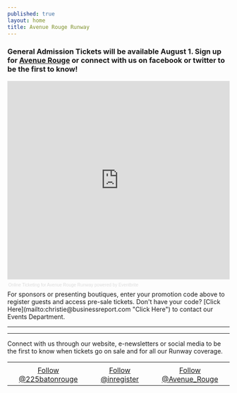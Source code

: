 ```yaml
---
published: true
layout: home
title: Avenue Rouge Runway
---
```


### General Admission Tickets will be available August 1. Sign up for [Avenue Rouge](http://www.225batonrouge.com/section/avenuerouge#signup "Avenue Rouge") or connect with us on facebook or twitter to be the first to know!
<!-- Eventbrite Ticket Sales -->
<div style="width:100%; text-align:left;" ><iframe src="http://www.eventbrite.com/tickets-external?eid=7082920205&ref=etckt&v=2" frameborder="0" height="450" width="100%" vspace="0" hspace="0" marginheight="5" marginwidth="5" scrolling="auto" allowtransparency="true"></iframe><div style="font-family:Helvetica, Arial; font-size:10px; padding:5px 0 5px; margin:2px; width:100%; text-align:left;" ><a style="color:#ddd; text-decoration:none;" target="_blank" href="http://www.eventbrite.com/r/etckt">Online Ticketing</a><span style="color:#ddd;"> for </span><a style="color:#ddd; text-decoration:none;" target="_blank" href="http://avenuerougerunway.eventbrite.com?ref=etckt">Avenue Rouge Runway</a> <span style="color:#ddd;">powered by</span> <a style="color:#ddd; text-decoration:none;" target="_blank" href="http://www.eventbrite.com?ref=etckt">Eventbrite</a></div></div>
For sponsors or presenting boutiques, enter your promotion code above to register guests and access pre-sale tickets. Don't have your code? [Click Here](mailto:christie@businessreport.com "Click Here") to contact our Events Department.
<hr>
<!--how do I make a new page and refernece it? ### Missed our 2012 show? [Click here](http://www.avenuerougerunway.com/2012) for photos, videos, red carpet interviews and to download the program. -->

<hr>

Connect with us through our website, e-newsletters or social media to be the first to know when tickets go on sale and for all our Runway coverage.
<table align="center">
<tr>
<td align="center" valign="top">         
<!--225 Facebook Like Box -->       
<div class="fb-like-box" data-href="https://www.facebook.com/225magazine" data-width="200" data-show-faces="false" data-stream="false" data-show-border="true" data-header="true"></div>
</td>
<td align="center" valign="top">
<!--INR Facebook Like Box -->        
 <div class="fb-like-box" data-href="https://www.facebook.com/inregistermagazine" data-width="250" data-height="100" data-show-faces="false" data-stream="false" data-show-border="true" data-header="true"></div>
</td>
<td align="center" valign="top">
<!--AR Facebook Like Box --> 
<div class="fb-like-box" data-href="https://www.facebook.com/avenuerouge" data-width="200" data-show-faces="false" data-stream="false" data-show-border="true" data-header="true"></div> 
</td>
</tr>
<tr>
<td align="center" valign="top">
<!--225 twitter Box --> 
<a href="https://twitter.com/225batonrouge" class="twitter-follow-button" data-show-count="false">Follow @225batonrouge</a>
<script>!function(d,s,id){var js,fjs=d.getElementsByTagName(s)[0],p=/^http:/.test(d.location)?'http':'https';if(!d.getElementById(id)){js=d.createElement(s);js.id=id;js.src=p+'://platform.twitter.com/widgets.js';fjs.parentNode.insertBefore(js,fjs);}}(document, 'script', 'twitter-wjs');</script>
</td>        
<td align="center" valign="top">
<!--INR twitter Box -->
<a href="https://twitter.com/inregister" class="twitter-follow-button" data-show-count="false">Follow @inregister</a>
<script>!function(d,s,id){var js,fjs=d.getElementsByTagName(s)[0],p=/^http:/.test(d.location)?'http':'https';if(!d.getElementById(id)){js=d.createElement(s);js.id=id;js.src=p+'://platform.twitter.com/widgets.js';fjs.parentNode.insertBefore(js,fjs);}}(document, 'script', 'twitter-wjs');</script>
</td>        
<td align="center" valign="top">       
<!--AR twitter Box -->         
<a href="https://twitter.com/Avenue_Rouge" class="twitter-follow-button" data-show-count="false">Follow @Avenue_Rouge</a>
<script>!function(d,s,id){var js,fjs=d.getElementsByTagName(s)[0],p=/^http:/.test(d.location)?'http':'https';if(!d.getElementById(id)){js=d.createElement(s);js.id=id;js.src=p+'://platform.twitter.com/widgets.js';fjs.parentNode.insertBefore(js,fjs);}}(document, 'script', 'twitter-wjs');</script>
</td>
</tr>
</table>
